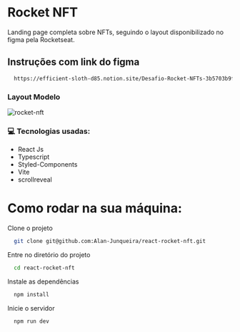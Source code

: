 # Rocket NFT

Landing page completa sobre NFTs, seguindo o layout disponibilizado no figma pela Rocketseat.

## Instruções com link do figma
```bash
  https://efficient-sloth-d85.notion.site/Desafio-Rocket-NFTs-3b5703b9f0e74cb19f34a8bfd14faacb
```

### Layout Modelo
![rocket-nft](https://user-images.githubusercontent.com/104371202/206190808-3000a352-ed18-4f3c-98b2-51b5a3353694.jpeg)

### 💻 Tecnologias usadas:
- React Js
- Typescript
- Styled-Components
- Vite
- scrollreveal


# Como rodar na sua máquina:

Clone o projeto

```bash
  git clone git@github.com:Alan-Junqueira/react-rocket-nft.git
```

Entre no diretório do projeto

```bash
  cd react-rocket-nft
```

Instale as dependências

```bash
  npm install
```

Inicie o servidor

```bash
  npm run dev
```
